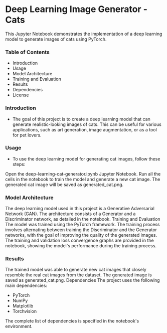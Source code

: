 # Deep Learning Image Generator - Cats
This Jupyter Notebook demonstrates the implementation of a deep learning model to generate images of cats using PyTorch.
### Table of Contents

* Introduction
* Usage
* Model Architecture
* Training and Evaluation
* Results
* Dependencies
* License

### Introduction
* The goal of this project is to create a deep learning model that can generate realistic-looking images of cats. This can be useful for various applications, such as art generation, image augmentation, or as a tool for pet lovers.
  
### Usage
* To use the deep learning model for generating cat images, follow these steps:

Open the deep-learning-cat-generator.ipynb Jupyter Notebook.
Run all the cells in the notebook to train the model and generate a new cat image.
The generated cat image will be saved as generated_cat.png.

### Model Architecture
The deep learning model used in this project is a Generative Adversarial Network (GAN). The architecture consists of a Generator and a Discriminator network, as detailed in the notebook.
Training and Evaluation
The model was trained using the PyTorch framework. The training process involves alternating between training the Discriminator and the Generator networks, with the goal of improving the quality of the generated images.
The training and validation loss convergence graphs are provided in the notebook, showing the model's performance during the training process.

### Results
The trained model was able to generate new cat images that closely resemble the real cat images from the dataset. The generated image is saved as generated_cat.png.
Dependencies
The project uses the following main dependencies:

* PyTorch
* NumPy
* Matplotlib
* Torchvision

The complete list of dependencies is specified in the notebook's environment.
